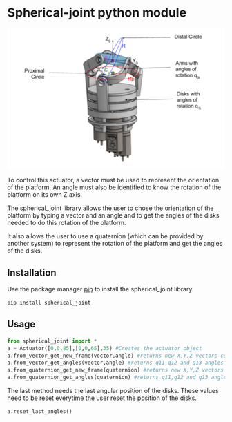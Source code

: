 # Spherical-joint python module

![Actuator description](screenshot.png)

To control this actuator, a vector must be used to represent the orientation of the platform.
An angle must also be identified to know the rotation of the platform on its own Z axis.

The spherical_joint library allows the user to chose the orientation of the platform by typing a vector and an angle
and to get the angles of the disks needed to do this rotation of the platform.

It also allows the user to use a quaternion (which can be provided by another system) to represent the rotation of the platform
and get the angles of the disks.

## Installation

Use the package manager [pip](https://pip.pypa.io/en/stable/) to install the spherical_joint library.
```bash
pip install spherical_joint
```

## Usage

```python
from spherical_joint import *
a = Actuator([0,0,85],[0,0,65],35) #Creates the actuator object
a.from_vector_get_new_frame(vector,angle) #returns new X,Y,Z vectors coordinates
a.from_vector_get_angles(vector,angle) #returns q11,q12 and q13 angles values
a.from_quaternion_get_new_frame(quaternion) #returns new X,Y,Z vectors coordinates
a.from_quaternion_get_angles(quaternion) #returns q11,q12 and q13 angles values
```
The last method needs the last angular position of the disks.
These values need to be reset everytime the user reset the position of the disks.
```python
a.reset_last_angles()
```
